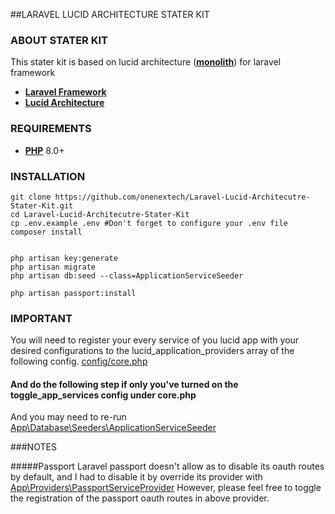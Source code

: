 
##LARAVEL LUCID ARCHITECTURE STATER KIT

### ABOUT STATER KIT
This stater kit is based on lucid architecture (**[monolith](https://docs.lucidarch.dev/micro-vs-monolith/#monolith)**) for laravel framework
- **[Laravel Framework](https://laravel.com/)**
- **[Lucid Architecture](https://lucidarch.dev/)**

### REQUIREMENTS
- **[PHP](https://www.php.net/)** 8.0+

### INSTALLATION
```shell
git clone https://github.com/onenextech/Laravel-Lucid-Architecutre-Stater-Kit.git 
cd Laravel-Lucid-Architecutre-Stater-Kit
cp .env.example .env #Don't forget to configure your .env file
composer install


php artisan key:generate
php artisan migrate
php artisan db:seed --class=ApplicationServiceSeeder

php artisan passport:install
```

### IMPORTANT
You will need to register your every service of you lucid app with your desired configurations to the lucid_application_providers array of the following config.
[config/core.php](./config/core.php)

#### And do the following step if only you've turned on the toggle_app_services config under core.php
And you may need to re-run [App\Database\Seeders\ApplicationServiceSeeder](./database/seeders/ApplicationServiceSeeder.php) 


###NOTES

#####Passport
Laravel passport doesn't allow as to disable its oauth routes by default, and I had to disable it by override its provider with [App\Providers\PassportServiceProvider](./app/Providers/PassportServiceProvider.php)
However, please feel free to toggle the registration of the passport oauth routes in above provider.
